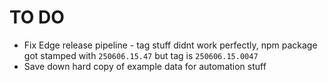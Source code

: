# TO DO

- Fix Edge release pipeline - tag stuff didnt work perfectly, npm package got stamped with `250606.15.47` but tag is `250606.15.0047`
- Save down hard copy of example data for automation stuff